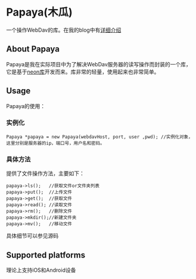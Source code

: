 # Papaya(木瓜)

一个操作WebDav的库。在我的blog中有[详细介绍](http://www.vienta.me/2016/05/31/%E5%9F%BA%E4%BA%8Eneon%E5%BA%93%E5%B0%81%E8%A3%85%E7%9A%84%E4%B8%80%E4%B8%AAWebDav%E5%BA%93/)

## About Papaya

Papaya是我在实际项目中为了解决WebDav服务器的读写操作而封装的一个库，它是基于[neon库](http://www.webdav.org/neon/)开发而来。库非常的轻量，使用起来也非常简单。

## Usage

Papaya的使用：

### 实例化
  
 	Papaya *papaya = new Papaya(webdavHost, port, user ,pwd); //实例化对象，这里分别是服务器的ip，端口号，用户名和密码。

### 具体方法
提供了文件操作方法，主要如下：

  	papaya->ls();   //获取文件or文件夹列表
  	papaya->put();  //上传文件
  	papaya->get();  //获取文件
  	papaya->read(); //读取文件
 	papaya->rm();   //删除文件
  	papaya->mkdir();//新建文件夹
  	papaya->mv();   //移动文件
  
具体细节可以参见源码

## Supported platforms
理论上支持iOS和Android设备
